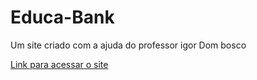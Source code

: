 # Educa-Bank
 Um site criado com a ajuda do professor igor Dom bosco

<a href="https://juliopiress.github.io/Educa-Bank/">Link para acessar o site</a>